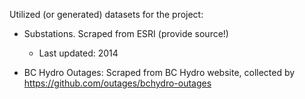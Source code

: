 Utilized (or generated) datasets for the project:

- Substations. Scraped from ESRI (provide source!)
  - Last updated: 2014

- BC Hydro Outages: Scraped from BC Hydro website, collected by https://github.com/outages/bchydro-outages